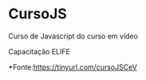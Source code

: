# CursoJS
Curso de Javascript do curso em vídeo

Capacitação ELIFE

*Fonte:https://tinyurl.com/cursoJSCeV
